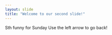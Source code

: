 ```yaml
---
layout: slide
title: "Welcome to our second slide!"
---
```

Sth funny for Sunday
Use the left arrow to go back!
